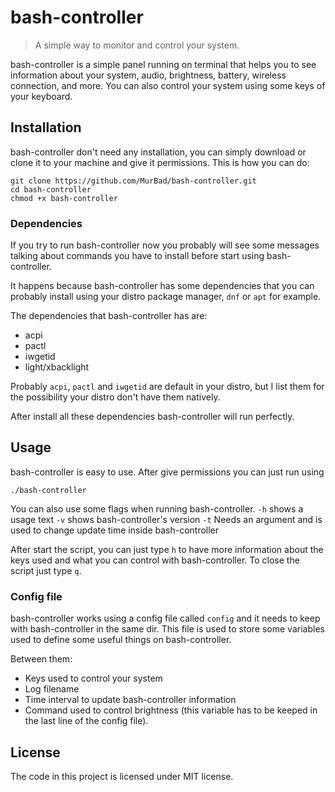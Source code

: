 # bash-controller
> A simple way to monitor and control your system. 

bash-controller is a simple panel running on terminal that helps you to see
information about your system, audio, brightness, battery, wireless connection,
and more. 
You can also control your system using some keys of your keyboard.

## Installation
bash-controller don't need any installation, you can simply download or clone it
to your machine and give it permissions. 
This is how you can do:

```shell
git clone https://github.com/MurBad/bash-controller.git
cd bash-controller
chmod +x bash-controller
```

### Dependencies
If you try to run bash-controller now you probably will see some messages
talking about commands you have to install before start using bash-controller.

It happens because bash-controller has some dependencies that you can probably
install using your distro package manager, `dnf` or `apt` for example. 

The dependencies that bash-controller has are:
* acpi
* pactl
* iwgetid 
* light/xbacklight 

Probably `acpi`, `pactl` and `iwgetid` are default in your distro, but I list
them for the possibility your distro don't have them natively.

After install all these dependencies bash-controller will run perfectly. 

## Usage
bash-controller is easy to use. After give permissions you can just run using
```shell
./bash-controller
```

You can also use some flags when running bash-controller. 
`-h` shows a usage text
`-v` shows bash-controller's version
`-t` Needs an argument and is used to change update time inside bash-controller

After start the script, you can just type `h` to have more information about the
keys used and what you can control with bash-controller. To close the script
just type `q`.

### Config file
bash-controller works using a config file called `config` and it needs to keep
with bash-controller in the same dir. This file is used to store some variables
used to define some useful things on bash-controller. 

Between them:
* Keys used to control your system
* Log filename
* Time interval to update bash-controller information
* Command used to control brightness (this variable has to be keeped in the last
  line of the config file).

## License
The code in this project is licensed under MIT license.
